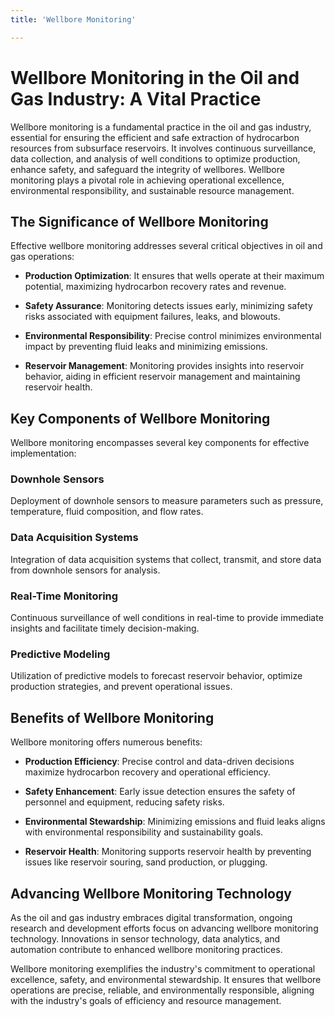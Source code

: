 ```yaml
---
title: 'Wellbore Monitoring'

---
```


# Wellbore Monitoring in the Oil and Gas Industry: A Vital Practice

Wellbore monitoring is a fundamental practice in the oil and gas industry, essential for ensuring the efficient and safe extraction of hydrocarbon resources from subsurface reservoirs. It involves continuous surveillance, data collection, and analysis of well conditions to optimize production, enhance safety, and safeguard the integrity of wellbores. Wellbore monitoring plays a pivotal role in achieving operational excellence, environmental responsibility, and sustainable resource management.

## The Significance of Wellbore Monitoring

Effective wellbore monitoring addresses several critical objectives in oil and gas operations:

- **Production Optimization**: It ensures that wells operate at their maximum potential, maximizing hydrocarbon recovery rates and revenue.

- **Safety Assurance**: Monitoring detects issues early, minimizing safety risks associated with equipment failures, leaks, and blowouts.

- **Environmental Responsibility**: Precise control minimizes environmental impact by preventing fluid leaks and minimizing emissions.

- **Reservoir Management**: Monitoring provides insights into reservoir behavior, aiding in efficient reservoir management and maintaining reservoir health.

## Key Components of Wellbore Monitoring

Wellbore monitoring encompasses several key components for effective implementation:

### Downhole Sensors

Deployment of downhole sensors to measure parameters such as pressure, temperature, fluid composition, and flow rates.

### Data Acquisition Systems

Integration of data acquisition systems that collect, transmit, and store data from downhole sensors for analysis.

### Real-Time Monitoring

Continuous surveillance of well conditions in real-time to provide immediate insights and facilitate timely decision-making.

### Predictive Modeling

Utilization of predictive models to forecast reservoir behavior, optimize production strategies, and prevent operational issues.

## Benefits of Wellbore Monitoring

Wellbore monitoring offers numerous benefits:

- **Production Efficiency**: Precise control and data-driven decisions maximize hydrocarbon recovery and operational efficiency.

- **Safety Enhancement**: Early issue detection ensures the safety of personnel and equipment, reducing safety risks.

- **Environmental Stewardship**: Minimizing emissions and fluid leaks aligns with environmental responsibility and sustainability goals.

- **Reservoir Health**: Monitoring supports reservoir health by preventing issues like reservoir souring, sand production, or plugging.

## Advancing Wellbore Monitoring Technology

As the oil and gas industry embraces digital transformation, ongoing research and development efforts focus on advancing wellbore monitoring technology. Innovations in sensor technology, data analytics, and automation contribute to enhanced wellbore monitoring practices.

Wellbore monitoring exemplifies the industry's commitment to operational excellence, safety, and environmental stewardship. It ensures that wellbore operations are precise, reliable, and environmentally responsible, aligning with the industry's goals of efficiency and resource management.
